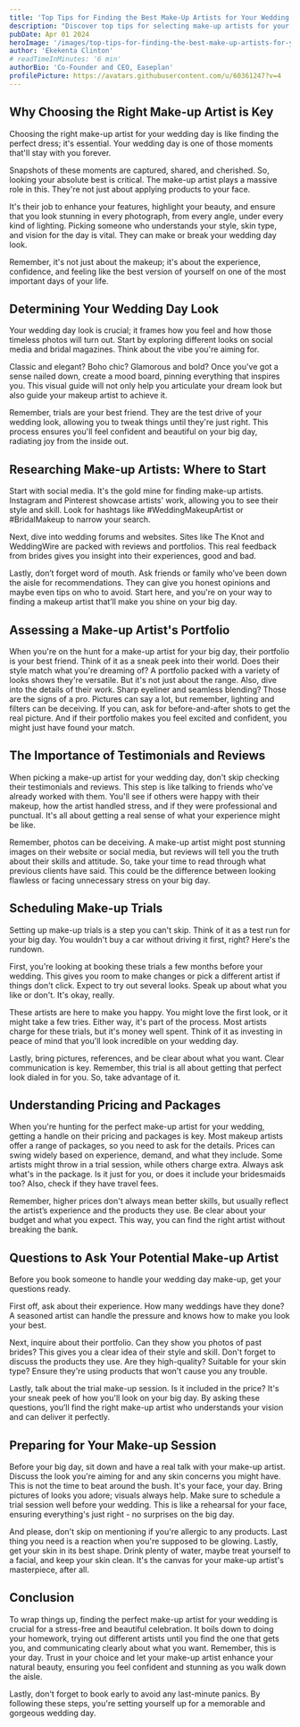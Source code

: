 ```yaml
---
title: 'Top Tips for Finding the Best Make-Up Artists for Your Wedding Day'
description: "Discover top tips for selecting make-up artists for your wedding day in our comprehensive guide"
pubDate: Apr 01 2024
heroImage: '/images/top-tips-for-finding-the-best-make-up-artists-for-your-wedding-day.png'
author: 'Ekekenta Clinton'
# readTimeInMinutes: '6 min'
authorBio: 'Co-Founder and CEO, Easeplan'
profilePicture: https://avatars.githubusercontent.com/u/60361247?v=4
---
```


## Why Choosing the Right Make-up Artist is Key
Choosing the right make-up artist for your wedding day is like finding the perfect dress; it's essential. Your wedding day is one of those moments that'll stay with you forever. 

Snapshots of these moments are captured, shared, and cherished. So, looking your absolute best is critical. The make-up artist plays a massive role in this. They're not just about applying products to your face. 

It's their job to enhance your features, highlight your beauty, and ensure that you look stunning in every photograph, from every angle, under every kind of lighting. Picking someone who understands your style, skin type, and vision for the day is vital. They can make or break your wedding day look. 

Remember, it's not just about the makeup; it's about the experience, confidence, and feeling like the best version of yourself on one of the most important days of your life.


## Determining Your Wedding Day Look
Your wedding day look is crucial; it frames how you feel and how those timeless photos will turn out. Start by exploring different looks on social media and bridal magazines. Think about the vibe you're aiming for. 

Classic and elegant? Boho chic? Glamorous and bold? Once you've got a sense nailed down, create a mood board, pinning everything that inspires you. This visual guide will not only help you articulate your dream look but also guide your makeup artist to achieve it. 

Remember, trials are your best friend. They are the test drive of your wedding look, allowing you to tweak things until they're just right. This process ensures you'll feel confident and beautiful on your big day, radiating joy from the inside out.

## Researching Make-up Artists: Where to Start
Start with social media. It's the gold mine for finding make-up artists. Instagram and Pinterest showcase artists' work, allowing you to see their style and skill. Look for hashtags like #WeddingMakeupArtist or #BridalMakeup to narrow your search. 

Next, dive into wedding forums and websites. Sites like The Knot and WeddingWire are packed with reviews and portfolios. This real feedback from brides gives you insight into their experiences, good and bad. 

Lastly, don’t forget word of mouth. Ask friends or family who’ve been down the aisle for recommendations. They can give you honest opinions and maybe even tips on who to avoid. Start here, and you're on your way to finding a makeup artist that’ll make you shine on your big day.

## Assessing a Make-up Artist's Portfolio
When you're on the hunt for a make-up artist for your big day, their portfolio is your best friend. Think of it as a sneak peek into their world. Does their style match what you're dreaming of? A portfolio packed with a variety of looks shows they're versatile. But it's not just about the range. Also, dive into the details of their work. Sharp eyeliner and seamless blending? Those are the signs of a pro. Pictures can say a lot, but remember, lighting and filters can be deceiving. If you can, ask for before-and-after shots to get the real picture. And if their portfolio makes you feel excited and confident, you might just have found your match.

## The Importance of Testimonials and Reviews
When picking a make-up artist for your wedding day, don't skip checking their testimonials and reviews. This step is like talking to friends who've already worked with them. You'll see if others were happy with their makeup, how the artist handled stress, and if they were professional and punctual. It's all about getting a real sense of what your experience might be like. 

Remember, photos can be deceiving. A make-up artist might post stunning images on their website or social media, but reviews will tell you the truth about their skills and attitude. So, take your time to read through what previous clients have said. This could be the difference between looking flawless or facing unnecessary stress on your big day.

## Scheduling Make-up Trials
Setting up make-up trials is a step you can't skip. Think of it as a test run for your big day. You wouldn't buy a car without driving it first, right? Here's the rundown. 

First, you're looking at booking these trials a few months before your wedding. This gives you room to make changes or pick a different artist if things don't click. Expect to try out several looks. Speak up about what you like or don't. It's okay, really. 

These artists are here to make you happy. You might love the first look, or it might take a few tries. Either way, it's part of the process. Most artists charge for these trials, but it's money well spent. Think of it as investing in peace of mind that you'll look incredible on your wedding day. 

Lastly, bring pictures, references, and be clear about what you want. Clear communication is key. Remember, this trial is all about getting that perfect look dialed in for you. So, take advantage of it.

## Understanding Pricing and Packages
When you're hunting for the perfect make-up artist for your wedding, getting a handle on their pricing and packages is key. Most makeup artists offer a range of packages, so you need to ask for the details. Prices can swing widely based on experience, demand, and what they include. Some artists might throw in a trial session, while others charge extra. Always ask what's in the package. Is it just for you, or does it include your bridesmaids too? Also, check if they have travel fees. 

Remember, higher prices don't always mean better skills, but usually reflect the artist’s experience and the products they use. Be clear about your budget and what you expect. This way, you can find the right artist without breaking the bank.

## Questions to Ask Your Potential Make-up Artist
Before you book someone to handle your wedding day make-up, get your questions ready. 

First off, ask about their experience. How many weddings have they done? A seasoned artist can handle the pressure and knows how to make you look your best. 

Next, inquire about their portfolio. Can they show you photos of past brides? This gives you a clear idea of their style and skill. Don't forget to discuss the products they use. Are they high-quality? Suitable for your skin type? Ensure they're using products that won't cause you any trouble. 

Lastly, talk about the trial make-up session. Is it included in the price? It's your sneak peek of how you'll look on your big day. By asking these questions, you’ll find the right make-up artist who understands your vision and can deliver it perfectly.
## Preparing for Your Make-up Session
Before your big day, sit down and have a real talk with your make-up artist. Discuss the look you're aiming for and any skin concerns you might have. This is not the time to beat around the bush. It's your face, your day. Bring pictures of looks you adore; visuals always help. Make sure to schedule a trial session well before your wedding. This is like a rehearsal for your face, ensuring everything's just right - no surprises on the big day. 

And please, don't skip on mentioning if you're allergic to any products. Last thing you need is a reaction when you're supposed to be glowing. Lastly, get your skin in its best shape. Drink plenty of water, maybe treat yourself to a facial, and keep your skin clean. It's the canvas for your make-up artist's masterpiece, after all.

## Conclusion
To wrap things up, finding the perfect make-up artist for your wedding is crucial for a stress-free and beautiful celebration. It boils down to doing your homework, trying out different artists until you find the one that gets you, and communicating clearly about what you want. Remember, this is your day. Trust in your choice and let your make-up artist enhance your natural beauty, ensuring you feel confident and stunning as you walk down the aisle. 

Lastly, don't forget to book early to avoid any last-minute panics. By following these steps, you're setting yourself up for a memorable and gorgeous wedding day.